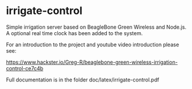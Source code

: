 # irrigate-control
Simple irrigation server based on BeagleBone Green Wireless and Node.js.
A optional real time clock has been added to the system.

For an introduction to the project and youtube video introduction please see:

https://www.hackster.io/Greg-R/beaglebone-green-wireless-irrigation-control-ce7c4b

Full documentation is in the folder doc/latex/irrigate-control.pdf
